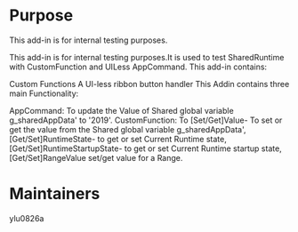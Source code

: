 # Purpose
This add-in is for internal testing purposes.

This add-in is for internal testing purposes.It is used to test SharedRuntime with CustomFunction and UILess AppCommand. This add-in contains:

Custom Functions
A UI-less ribbon button handler
This Addin contains three main Functionality:

AppCommand: To update the Value of Shared global variable g_sharedAppData' to '2019'.
CustomFunction: To [Set/Get]Value- To set or get the value from the Shared global variable g_sharedAppData', [Get/Set]RuntimeState- to get or set Current Runtime state, [Get/Set]RuntimeStartupState- to get or set Current Runtime startup state, [Get/Set]RangeValue set/get value for a Range.

# Maintainers
ylu0826a